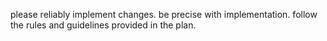 please reliably implement changes. be precise with implementation. follow the rules and guidelines provided in the plan.